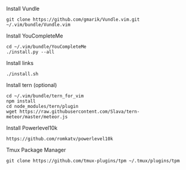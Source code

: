 Install Vundle

	git clone https://github.com/gmarik/Vundle.vim.git ~/.vim/bundle/Vundle.vim	

Install YouCompleteMe

	cd ~/.vim/bundle/YouCompleteMe
	./install.py --all

Install links

	./install.sh

Install tern (optional)

    cd ~/.vim/bundle/tern_for_vim
    npm install
    cd node_modules/tern/plugin
    wget https://raw.githubusercontent.com/Slava/tern-meteor/master/meteor.js

Install Powerlevel10k

    https://github.com/romkatv/powerlevel10k

Tmux Package Manager

    git clone https://github.com/tmux-plugins/tpm ~/.tmux/plugins/tpm

